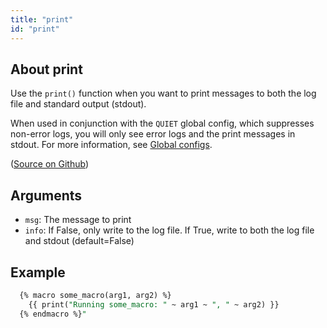 ```yaml
---
title: "print"
id: "print"
---
```


## About print

Use the `print()` function when you want to print messages to both the log file and standard output (stdout).

When used in conjunction with the `QUIET` global config, which suppresses non-error logs, you will only see error logs and the print messages in stdout. For more information, see [Global configs](/reference/global-configs).

([Source on Github](https://github.com/dbt-labs/dbt-core/blob/HEAD/core/dbt/context/base.py#L574))

## Arguments

 * `msg`: The message to print
 * `info`: If False, only write to the log file. If True, write to both the log file and stdout (default=False)

## Example 

```sql
  {% macro some_macro(arg1, arg2) %}
    {{ print("Running some_macro: " ~ arg1 ~ ", " ~ arg2) }}
  {% endmacro %}"
```
